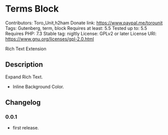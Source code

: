 # Terms Block
Contributors:      Toro_Unit,h2ham
Donate link:       https://www.paypal.me/torounit
Tags:              Gutenberg, term, block
Requires at least: 5.5
Tested up to:      5.5
Requires PHP:      7.3
Stable tag:        nigltly
License:           GPLv2 or later
License URI:       https://www.gnu.org/licenses/gpl-2.0.html

Rich Text Extension

## Description

Expand Rich Text. 

* Inline Background Color.

## Changelog

### 0.0.1
* first release.

